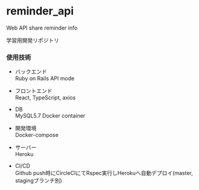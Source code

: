 # reminder_api
Web API share reminder info

学習用開発リポジトリ

### 使用技術

* バックエンド  
Ruby on Rails API mode  

* フロントエンド  
React, TypeScript, axios  

* DB  
MySQL5.7 Docker container  

* 開発環境  
Docker-compose  

* サーバー  
Heroku  

* CI/CD  
Github push時にCircleCIにてRspec実行しHerokuへ自動デプロイ(master, stagingブランチ別)
